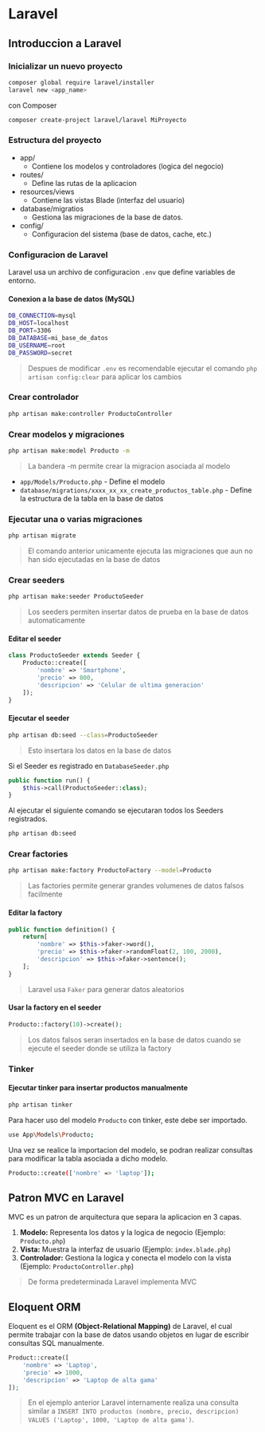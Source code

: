 # Laravel

## Introduccion a Laravel

### Inicializar un nuevo proyecto

```bash
composer global require laravel/installer
laravel new <app_name>
```

con Composer

```bash
composer create-project laravel/laravel MiProyecto
```

### Estructura del proyecto

- app/
    - Contiene los modelos y controladores (logica del negocio)
- routes/
    - Define las rutas de la aplicacion
- resources/views
    - Contiene las vistas Blade (interfaz del usuario)
- database/migratios
    - Gestiona las migraciones de la base de datos.
- config/
    - Configuracion del sistema (base de datos, cache, etc.)

### Configuracion de Laravel

Laravel usa un archivo de configuracion `.env` que define variables de entorno.

#### Conexion a la base de datos (MySQL)

```sh
DB_CONNECTION=mysql
DB_HOST=localhost
DB_PORT=3306
DB_DATABASE=mi_base_de_datos
DB_USERNAME=root
DB_PASSWORD=secret
```

> Despues de modificar `.env` es recomendable ejecutar el comando `php artisan config:clear` para aplicar los cambios

### Crear controlador

```bash
php artisan make:controller ProductoController
```

### Crear modelos y migraciones

```bash
php artisan make:model Producto -m
```

> La bandera -m permite crear la migracion asociada al modelo

- `app/Models/Producto.php` - Define el modelo
- `database/migrations/xxxx_xx_xx_create_productos_table.php` - Define la estructura de la tabla en la base de datos

### Ejecutar una o varias migraciones

```bash
php artisan migrate
```

> El comando anterior unicamente ejecuta las migraciones que aun no han sido ejecutadas en la base de datos

### Crear seeders

```bash
php artisan make:seeder ProductoSeeder
```

> Los seeders permiten insertar datos de prueba en la base de datos automaticamente

#### Editar el seeder

```php
class ProductoSeeder extends Seeder {
    Producto::create([
        'nombre' => 'Smartphone',
        'precio' => 800,
        'descripcion' => 'Celular de ultima generacion'
    ]);
}
```

#### Ejecutar el seeder

```bash
php artisan db:seed --class=ProductoSeeder
```

> Esto insertara los datos en la base de datos

Si el Seeder es registrado en `DatabaseSeeder.php`

```php
public function run() {
    $this->call(ProductoSeeder::class);
}
```

Al ejecutar el siguiente comando se ejecutaran todos los Seeders registrados.

```bash
php artisan db:seed
```

### Crear factories

```bash
php artisan make:factory ProductoFactory --model=Producto
```

> Las factories permite generar grandes volumenes de datos falsos facilmente

#### Editar la factory

```php
public function definition() {
    return[
        'nombre' => $this->faker->word(),
        'precio' => $this->faker->randomFloat(2, 100, 2000),
        'descripcion' => $this->faker->sentence();
    ];
}
```

> Laravel usa `Faker` para generar datos aleatorios

#### Usar la factory en el seeder

```php
Producto::factory(10)->create();
```

> Los datos falsos seran insertados en la base de datos cuando se ejecute el seeder donde se utiliza la factory

### Tinker

#### Ejecutar tinker para insertar productos manualmente

```bash
php artisan tinker
```

Para hacer uso del modelo `Producto` con tinker, este debe ser importado.

```bash
use App\Models\Producto;
```

Una vez se realice la importacion del modelo, se podran realizar consultas para modificar la tabla asociada a dicho modelo.

```bash
Producto::create(['nombre' => 'laptop']);
```

## Patron MVC en Laravel

MVC es un patron de arquitectura que separa la aplicacion en 3 capas.

1. __Modelo:__ Representa los datos y la logica de negocio (Ejemplo: `Producto.php`)
2. __Vista:__ Muestra la interfaz de usuario (Ejemplo: `index.blade.php`)
3. __Controlador:__ Gestiona la logica y conecta el modelo con la vista (Ejemplo: `ProductoController.php`)

> De forma predeterminada Laravel implementa MVC

## Eloquent ORM

Eloquent es el ORM __(Object-Relational Mapping)__ de Laravel, el cual permite trabajar con la base de datos usando objetos en lugar de escribir consultas SQL manualmente.

```php
Product::create([
    'nombre' => 'Laptop',
    'precio' => 1000,
    'descripcion' => 'Laptop de alta gama'
]);
```

> En el ejemplo anterior Laravel internamente realiza una consulta similar a `INSERT INTO productos (nombre, precio, descripcion) VALUES ('Laptop', 1000, 'Laptop de alta gama')`.
